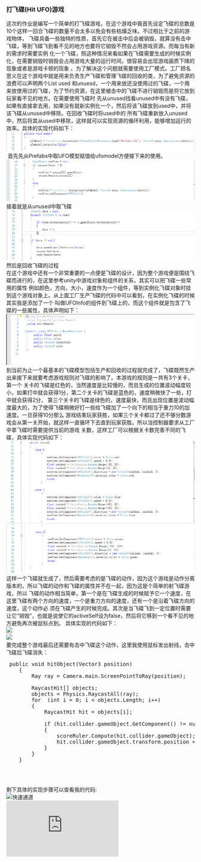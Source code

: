 ### 打飞碟(Hit UFO)游戏<br>

  这次的作业是编写一个简单的打飞碟游戏，在这个游戏中我首先设定飞碟的总数是10个这样一回合飞碟的数量不会太多以免会有些枯燥乏味。不过相比于之前的游戏物体，
飞碟具备一些独特的性质，首先它在被击中后会被销毁，就算没有击中飞碟，等到飞碟飞到看不见的地方也要将它销毁不然会占用游戏资源。而每当有新的需求时需要实例
化一个飞碟，照这种情况来看如果在飞碟需要生成的时候实例化，在需要销毁时销毁会占用游戏大量的运行时间，很容易会出现游戏画质下降的现象或者是游戏卡顿的现象
。为了解决这个问题就需要使用工厂模式。工厂顾名思义在这个游戏中就是用来负责生产飞碟和管理飞碟的回收的类，为了避免资源的浪费可以声明两个List used
和unuesd，一个用来放还没使用过的飞碟，一个用来放使用过的飞碟，为了节约资源，在这里被击中的飞碟不进行销毁而是将它放到玩家看不见的地方。在需要使用飞碟时
先从unused找看unused中有没有飞碟，如果有直接拿去用，如果没有就新实例化一个，然后将该飞碟放到used中，并将该飞碟从unused中移除。在回收飞碟时将used中的
所有飞碟重新放入unused中，然后将其从used中移除，这样就可以实现资源的循环利用，能够增加运行的效率。具体的实现代码如下：<br>
![](https://github.com/flashowner/forth3DHomework/blob/master/%E6%88%AA%E5%9B%BE/%E6%8D%95%E8%8E%B7.PNG)<br>
  首先先从Prefabs中取UFO模型赋值给ufomodel方便接下来的使用。<br>
![](https://github.com/flashowner/forth3DHomework/blob/master/%E6%88%AA%E5%9B%BE/%E6%8D%95%E8%8E%B71.PNG) <br>
接着就是从unused中取飞碟<br>
![](https://github.com/flashowner/forth3DHomework/blob/master/%E6%88%AA%E5%9B%BE/%E6%8D%95%E8%8E%B72.PNG) <br>
然后是回收飞碟的过程<br>
在这个游戏中还有一个非常重要的一点便是飞碟的设计，因为整个游戏便是围绕飞碟而进行的，在这里参考unity中游戏对象和组件的关系，其实可以把飞碟一些常用的属性
例如颜色，方向，大小，速度作为一个组件，等到实例化飞碟对象时挂到这个游戏对象上。从上面工厂生产飞碟的代码中可以看到，在实例化飞碟的时候其实我是添加了一个
叫做UFOInfo的组件到飞碟上的，而这个组件就是包含了飞碟的一些属性，具体声明如下：<br>
![](https://github.com/flashowner/forth3DHomework/blob/master/%E6%88%AA%E5%9B%BE/%E6%8D%95%E8%8E%B73.PNG)<br>
到当前为止一个最基本的飞碟模型包括生产和回收的过程就完成了，飞碟既然生产出来接下来就要考虑游戏规则对飞碟的影响了。本游戏的规则是一共有3个关卡，第一个
关卡的飞碟是红色的，当然速度是比较慢的，而且生成的位置波动幅度较小，如果打中就会获得1分，第二个关卡的飞碟是蓝色的，速度稍微快了一些，打中就会获得2分，
第三个关卡的飞碟是绿色的，速度最快，而且出现位置是波动幅度最大的，为了使得飞碟稍微好打一些给飞碟加了一个向下的相当于重力10的加速度。一旦获得10分那么
游戏结束玩家获胜，如果三个关卡都过了还不够分数游戏会从第一关开始，就这样一直循环下去直到玩家获胜。所以当控制器要求从工厂中拿飞碟时需要提供当前的游戏
关数，这样工厂可以根据关卡数完善不同的飞碟，具体实现代码如下：<br>
![](https://github.com/flashowner/forth3DHomework/blob/master/%E6%88%AA%E5%9B%BE/%E6%8D%95%E8%8E%B74.PNG)<br>
![](https://github.com/flashowner/forth3DHomework/blob/master/%E6%88%AA%E5%9B%BE/%E6%8D%95%E8%8E%B75.PNG)<br>
这样一个飞碟就生成了，然后需要考虑的是飞碟的动作，因为这个游戏是动作分离版本的，所以飞碟的动作和飞碟的属性并不在一起，因为这是个简单的射飞碟游戏，所以
飞碟的动作相当简单，第一个是在飞碟生成的时候赋予它一个速度，在这里飞碟有两个方向的速度，一个是重力方向的速度，还有一个是沿着飞碟方向的速度，这个动作必
须在飞碟产生的时候完成。其次是当飞碟飞到一定位置时需要让它“销毁”，也就是说使它的activeSelf设为false，然后将它移到一个看不见的地方避免再次被鼠标点到。
具体实现的代码如下：<br>
![](https://github.com/flashowner/Picture0/blob/master/%E6%88%AA%E5%9B%BE0/%E6%8D%95%E8%8E%B76.PNG)<br>
![](https://github.com/flashowner/Picture0/blob/master/%E6%88%AA%E5%9B%BE0/%E6%8D%95%E8%8E%B77.PNG)<br>
要完成整个游戏最后还需要有击中飞碟这个动作，这里我使用鼠标发出射线，击中飞碟后飞碟消失：<br>
<pre>
 public void hitObject(Vector3 position)
    {
        Ray ray = Camera.main.ScreenPointToRay(position);

        RaycastHit[] objects;
        objects = Physics.RaycastAll(ray);
        for  (int i = 0; i < objects.Length; i++)
        {
            RaycastHit hit = objects[i];

            if (hit.collider.gameObject.GetComponent<UFOInfo>() != null)
            {
                scoreRuler.Compute(hit.collider.gameObject);
                hit.collider.gameObject.transform.position = new Vector3(0, -4, 0);
            }
        }
    }
 </pre> <br>
剩下具体的实现步骤可以查看我的代码:<br>
![快速通道](https://github.com/flashowner/forth3DHomework/tree/master/Scritps)<br>
![这是游戏视频的地址](http://v.youku.com/v_show/id_XMzU0NTc4Mjg5Mg==.html?spm=a2h3j.8428770.3416059.1)
